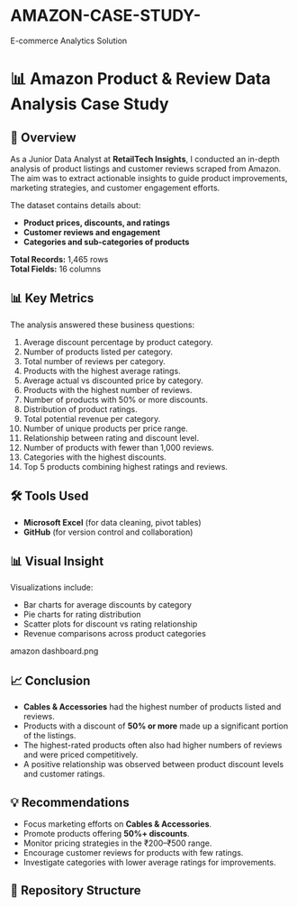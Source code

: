# AMAZON-CASE-STUDY-
E-commerce Analytics Solution 
# 📊 Amazon Product & Review Data Analysis Case Study

## 📌 Overview
As a Junior Data Analyst at **RetailTech Insights**, I conducted an in-depth analysis of product listings and customer reviews scraped from Amazon. The aim was to extract actionable insights to guide product improvements, marketing strategies, and customer engagement efforts.

The dataset contains details about:
- **Product prices, discounts, and ratings**
- **Customer reviews and engagement**
- **Categories and sub-categories of products**

**Total Records:** 1,465 rows  
**Total Fields:** 16 columns  

## 📊 Key Metrics
The analysis answered these business questions:
1. Average discount percentage by product category.
2. Number of products listed per category.
3. Total number of reviews per category.
4. Products with the highest average ratings.
5. Average actual vs discounted price by category.
6. Products with the highest number of reviews.
7. Number of products with 50% or more discounts.
8. Distribution of product ratings.
9. Total potential revenue per category.
10. Number of unique products per price range.
11. Relationship between rating and discount level.
12. Number of products with fewer than 1,000 reviews.
13. Categories with the highest discounts.
14. Top 5 products combining highest ratings and reviews.

## 🛠️ Tools Used
- **Microsoft Excel** (for data cleaning, pivot tables)
- **GitHub** (for version control and collaboration)

## 📊 Visual Insight
Visualizations include:
- Bar charts for average discounts by category
- Pie charts for rating distribution
- Scatter plots for discount vs rating relationship
- Revenue comparisons across product categories

amazon dashboard.png






  

## 📈 Conclusion
- **Cables & Accessories** had the highest number of products listed and reviews.
- Products with a discount of **50% or more** made up a significant portion of the listings.
- The highest-rated products often also had higher numbers of reviews and were priced competitively.
- A positive relationship was observed between product discount levels and customer ratings.

## 💡 Recommendations
- Focus marketing efforts on **Cables & Accessories**.
- Promote products offering **50%+ discounts**.
- Monitor pricing strategies in the ₹200–₹500 range.
- Encourage customer reviews for products with few ratings.
- Investigate categories with lower average ratings for improvements.

## 📂 Repository Structure
